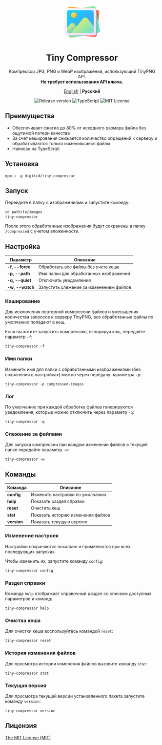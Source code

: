 <div align="center">
  <img alt="Tiny Compressor" src="https://github.com/digikid/tiny-compressor/raw/main/logo.svg" height="117" />
  <h1>Tiny Compressor</h1>
  <p>Компрессор JPG, PNG и WebP изображений, использующий TinyPNG API.<br><b>Не требует использования API ключа.</b></p>
  <p>
    <a href="https://github.com/digikid/tiny-compressor/blob/main/README.md">English</a> | <b>Русский</b></p>
  <img src="https://img.shields.io/github/release/digikid/tiny-compressor.svg?style=flat-square&logo=appveyor" alt="Release version">
  <img src="https://img.shields.io/github/languages/top/digikid/tiny-compressor.svg?style=flat-square&logo=appveyor" alt="TypeScript">
  <img src="https://img.shields.io/github/license/digikid/tiny-compressor.svg?style=flat-square&logo=appveyor" alt="MIT License">
</div>

## Преимущества

- Обеспечивает сжатие до 80% от исходного размера файла без ощутимой потери качества
- За счет кеширования снижается количество обращений к серверу и обрабатываются только изменившиеся файлы
- Написан на TypeScript

## Установка

```shell
npm i -g digikid/tiny-compressor
```

## Запуск

Перейдите в папку с изображениями и запустите команду:

```shell
cd path/to/images
tiny-compressor
```

После этого обработанные изображения будут сохранены в папку `/compressed` с учетом вложенности.

## Настройка

| Параметр            | Описание                                |
|---------------------|-----------------------------------------|
| <b>-f, --force</b>  | Обработать все файлы без учета кеша     |
| <b>-p, --path</b>   | Имя папки для обработанных изображений  |
| <b>-q, --quiet</b>  | Отключить уведомления                   |
| <b>-w, --watch</b>  | Запустить слежение за изменением файлов |

### Кеширование

Для исключения повторной компрессии файлов и уменьшения количества запросов к серверу TinyPNG, все обработанные файлы по умолчанию попадают в кеш.

Если вы хотите запустить компрессию, игнорируя кэш, передайте параметр `-f`:

```shell
tiny-compressor -f
```

### Имя папки

Изменить имя для папки с обработанными изображениями (без сохранения в настройках) можно через передачу параметра `-p`:

```shell
tiny-compressor -p compressed-images
```

### Лог

По умолчанию при каждой обработке файлов генерируются уведомления, которые можно отключить через параметр `-q`:

```shell
tiny-compressor -q
```

### Слежение за файлами

Для запуска компрессии при каждом изменении файлов в текущей папке передайте параметр `-w`:

```shell
tiny-compressor -w
```

## Команды

| Команда        | Описание                          |
|----------------|-----------------------------------|
| <b>config</b>  | Изменить настройки по умолчанию   |
| <b>help</b>    | Показать раздел справки           |
| <b>reset</b>   | Очистить кеш                      |
| <b>stat</b>    | Показать историю изменения файлов |
| <b>version</b> | Показать текущую версию           |

### Изменение настроек

Настройки сохраняются локально и применяются при всех последующих запусках.

Чтобы изменить их, запустите команду `config`:

```shell
tiny-compressor config
```

### Раздел справки

Команда `help` отображает справочный раздел со списком доступных параметров и команд:

```shell
tiny-compressor help
```

### Очистка кеша

Для очистки кеша воспользуйтесь командой `reset`:

```shell
tiny-compressor reset
```

### История изменения файлов

Для просмотра истории изменения файлов вызовите команду `stat`:

```shell
tiny-compressor stat
```

### Текущая версия

Для просмотра текущей версии установленного пакета запустите команду `version`:

```shell
tiny-compressor version
```

## Лицензия

[The MIT License (MIT)](LICENSE)
